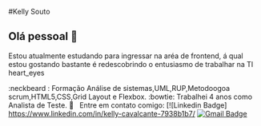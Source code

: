 #Kelly Souto

## Olá pessoal 👋

Estou  atualmente estudando para ingressar na aréa de frontend, á qual estou gostando bastante é redescobrindo o entusiasmo de trabalhar na TI heart_eyes 


:neckbeard :&nbsp;Formação Análise de sistemas,UML,RUP,Metodoogoa scrum,HTML5,CSS,Grid Layout e Flexbox.
:bowtie:&nbsp;Trabalhei 4 anos como Analista de Teste.
:email: &nbsp; Entre em contato comigo: [![Linkedin Badge] https://www.linkedin.com/in/kelly-cavalcante-7938b1b7/
[![Gmail Badge](https://img.shields.io/badge/-kellycristinasouto@gmail.com-c14438?style=flat-square&logo=Gmail&logoColor=white&link=mailto:tgmarinho@gmail.com)](mailto:kellycristinasouto@gmail.com)
